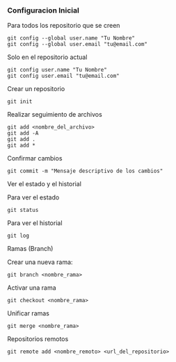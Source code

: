 ### Configuracion Inicial 

Para todos los repositorio que se creen
```shell
git config --global user.name "Tu Nombre"
git config --global user.email "tu@email.com"
```

Solo en el repositorio actual
```shell
git config user.name "Tu Nombre"
git config user.email "tu@email.com"
```


Crear un repositorio

```shell
git init
```

Realizar seguimiento de archivos

```shell
git add <nombre_del_archivo>
git add -A 
git add .
git add *
```

Confirmar cambios
```shell
git commit -m "Mensaje descriptivo de los cambios"
```

Ver el estado y el historial

Para ver el estado
```shell
git status
```

Para ver el historial
```shell
git log
```

Ramas (Branch)

Crear una nueva rama:
```shell
git branch <nombre_rama>
```

Activar una rama
```shell
git checkout <nombre_rama>
```

Unificar ramas

```shell
git merge <nombre_rama>
```

Repositorios remotos
```shell
git remote add <nombre_remoto> <url_del_repositorio>
```
